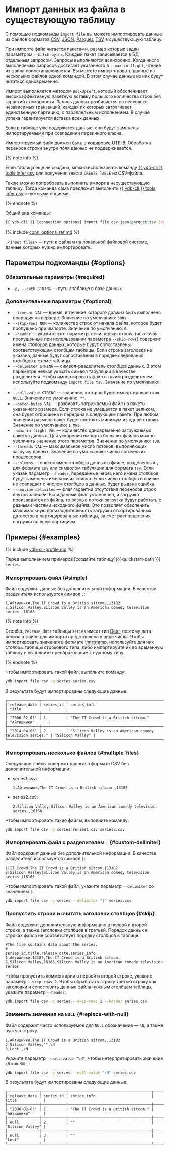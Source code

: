 # Импорт данных из файла в существующую таблицу

С помощью подкоманды `import file` вы можете импортировать данные из файлов форматов [CSV](https://ru.wikipedia.org/wiki/CSV), [JSON](https://ru.wikipedia.org/wiki/JSON), [Parquet](https://parquet.apache.org/docs/overview/), [TSV](https://ru.wikipedia.org/wiki/TSV) в существующую таблицу.

При импорте файл читается пакетами, размер которых задан параметром `--batch-bytes`. Каждый пакет записывается в БД отдельным запросом. Запросы выполняются асинхронно. Когда число выполняемых запросов достигает указанного в `--max-in-flight`, чтение из файла приостанавливается. Вы можете импортировать данные из нескольких файлов одной командой. В этом случае данные из них будут читаться одновременно.

Импорт выполняется методом `BulkUpsert`, который обеспечивает высокоэффективную пакетную вставку большого количества строк без гарантий атомарности. Запись данных разбивается на несколько независимых транзакций, каждая их которых затрагивает единственную партицию, с параллельным исполнением. В случае успеха гарантируется вставка всех данных.

Если в таблице уже содержатся данные, они будут заменены импортируемыми при совпадении первичного ключа.

Импортируемый файл должен быть в кодировке [UTF-8](https://ru.wikipedia.org/wiki/UTF-8). Обработка переноса строки внутри поля данных не поддерживается.

{% note info %}

Если таблица еще не создана, можно использовать команду [{{ ydb-cli }} tools infer csv](../../tools-infer.md) для получения текста `CREATE TABLE` из CSV-файла.

Также можно попробовать выполнить импорт в несуществующую таблицу. Тогда команда сама предложит выполнить [{{ ydb-cli }} tools infer csv](../../tools-infer.md) с нужными опциями.

{% endnote %}

Общий вид команды:

```bash
{{ ydb-cli }} [connection options] import file csv|json|parquet|tsv [options] <input files...>
```

{% include [conn_options_ref.md](../../commands/_includes/conn_options_ref.md) %}

, `<input files>` — пути к файлам на локальной файловой системе, данные которых нужно импортировать.

## Параметры подкоманды {#options}

### Обязательные параметры {#required}

* `-p, --path STRING` — путь к таблице в базе данных.

### Дополнительные параметры {#optional}

* `--timeout VAL` — время, в течение которого должна быть выполнена операция на сервере. Значение по умолчанию: `300s`.
* `--skip-rows NUM` — количество строк от начала файла, которое будет пропущено при импорте. Значение по умолчанию: `0`.
* `--header` — укажите этот параметр, если первая строка (исключая пропущенные при использовании параметра `--skip-rows`) содержит имена столбцов данных, которые будут сопоставлены соответствующим столбцам таблицы. Если строка заголовка не указана, данные будут сопоставлены в порядке следования столбцов в схеме таблицы.
* `--delimiter STRING` — символ-разделитель столбцов данных. В этом параметре нельзя указать символ табуляции в качестве разделителя. Чтобы импортировать файл с таким разделителем, используйте подкоманду `import file tsv`. Значение по умолчанию: `,`.
* `--null-value STRING` — значение, которое будет импортировано как `NULL`. Значение по умолчанию: `""`.
* `--batch-bytes VAL` — разбивать загружаемый файл на пакеты указанного размера. Если строка не умещается в пакет целиком, она будет отброшена и передана в следующем пакете. При любом значении размера пакет будет состоять минимум из одной строки. Значение по умолчанию: `1 Миб`.
* `--max-in-flight VAL` — количество одновременно загружаемых пакетов данных. Для ускорения импорта больших файлов можно увеличить значение этого параметра. Значение по умолчанию: `100`.
* `--threads VAL` — максимальное число потоков, выполняющих загрузку данных. Значение по умолчанию: число логических процессоров.
* `--columns` — список имен столбцов данных в файле, разделенный `,` для формата `csv` или символом табуляции для формата `tsv`. Если указан параметр `--header`, переданные через него имена столбцов будут заменены именами из списка. Если число столбцов в списке не совпадает с числом столбцов в данных, будет выдана ошибка.
* `--newline-delimited` — флаг гарантии отсутствия переносов строк внутри записей. Если данный флаг установлен, и загрузка производится из файла, то разные потоки загрузки будут работать с разными частями исходного файла. Это позволяет обеспечить максимальную производительность загрузки отсортированных датасетов в партицированные таблицы, за счет распределения нагрузки по всем партициям.

## Примеры {#examples}

{% include [ydb-cli-profile.md](../../../../_includes/ydb-cli-profile.md) %}

Перед выполнением примеров [создайте таблицу]({{ quickstart-path }}) `series`.

### Импортировать файл {#simple}

Файл содержит данные без дополнительной информации. В качестве разделителя используется символ `,`:

```text
1,Айтишники,The IT Crowd is a British sitcom.,13182
2,Silicon Valley,Silicon Valley is an American comedy television series.,16166
```

{% note info %}

Столбец `release_date` таблицы `series` имеет тип [Date](../../../../yql/reference/types/primitive.md#datetime), поэтому дата релиза в файле для импорта представлена в виде числа. Чтобы импортировать значения в формате [timestamp](https://ru.wikipedia.org/wiki/ISO_8601), используйте для них столбцы таблицы строкового типа, либо импортируйте их во временную таблицу и выполните преобразование к нужному типу.

{% endnote %}

Чтобы импортировать такой файл, выполните команду:

```bash
ydb import file csv -p series series.csv
```

В результате будут импортированы следующие данные:

```text
┌──────────────┬───────────┬───────────────────────────────────────────────────────────┬──────────────────┐
| release_date | series_id | series_info                                               | title            |
├──────────────┼───────────┼───────────────────────────────────────────────────────────┼──────────────────┤
| "2006-02-03" | 1         | "The IT Crowd is a British sitcom."                       | "Айтишники"      |
├──────────────┼───────────┼───────────────────────────────────────────────────────────┼──────────────────┤
| "2014-04-06" | 2         | "Silicon Valley is an American comedy television series." | "Silicon Valley" |
└──────────────┴───────────┴───────────────────────────────────────────────────────────┴──────────────────┘
```

### Импортировать несколько файлов {#multiple-files}

Следующие файлы содержат данные в формате CSV без дополнительной информации:

* series1.csv:

  ```text
  1,Айтишники,The IT Crowd is a British sitcom.,13182
  ```

* series2.csv:

  ```text
  2,Silicon Valley,Silicon Valley is an American comedy television series.,16166
  ```

Чтобы импортировать такие файлы, выполните команду:

```bash
ydb import file csv -p series series1.csv series2.csv
```

### Импортировать файл с разделителем `|` {#custom-delimiter}

Файл содержит данные без дополнительной информации. В качестве разделителя используется символ `|`:

```text
1|IT Crowd|The IT Crowd is a British sitcom.|13182
2|Silicon Valley|Silicon Valley is an American comedy television series.|16166
```

Чтобы импортировать такой файл, укажите параметр `--delimiter` со значением `|`:

```bash
ydb import file csv -p series --delimiter "|" series.csv
```

### Пропустить строки и считать заголовки столбцов {#skip}

Файл содержит дополнительную информацию в первой и второй строке, а также заголовки столбцов в третьей. Порядок данных в строках файла не соответствует порядку столбцов в таблице:

```text
#The file contains data about the series.
#
series_id,title,release_date,series_info
1,Айтишники,13182,The IT Crowd is a British sitcom.
2,Silicon Valley,16166,Silicon Valley is an American comedy television series.
```

Чтобы пропустить комментарии в первой и второй строке, укажите параметр `--skip-rows 2`. Чтобы обработать строку третью строку как заголовки и сопоставить данные файла нужным столбцам таблицы, укажите параметр `--header`:

```bash
ydb import file csv -p series --skip-rows 2 --header series.csv
```

### Заменить значения на `NULL` {#replace-with-null}

Файл содержит часто используемое для `NULL` обозначение — `\N`, а также пустую строку.

```text
1,Айтишники,The IT Crowd is a British sitcom.,13182
2,Silicon Valley,"",\N
3,Lost,,\N
```

Укажите параметр `--null-value "\N"`, чтобы интерпретировать значение `\N` как `NULL`:

```bash
ydb import file csv -p series --null-value "\N" series.csv
```

В результате будут импортированы следующие данные:

```text
┌──────────────┬───────────┬─────────────────────────────────────┬──────────────────┐
| release_date | series_id | series_info                         | title            |
├──────────────┼───────────┼─────────────────────────────────────┼──────────────────┤
| "2006-02-03" | 1         | "The IT Crowd is a British sitcom." | "Айтишники"      |
├──────────────┼───────────┼─────────────────────────────────────┼──────────────────┤
| null         | 2         | ""                                  | "Silicon Valley" |
├──────────────┼───────────┼─────────────────────────────────────┼──────────────────┤
| null         | 3         | ""                                  | "Lost"           |
└──────────────┴───────────┴─────────────────────────────────────┴──────────────────┘
```
